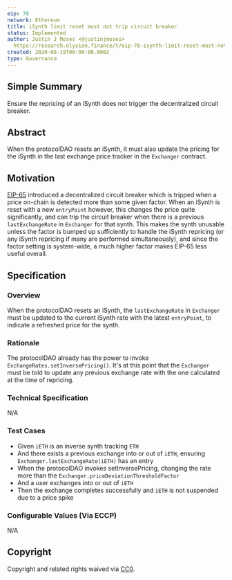 ```yaml
---
eip: 78
network: Ethereum
title: iSynth limit reset must not trip circuit breaker
status: Implemented
author: Justin J Moses <@justinjmoses>
  https://research.elysian.finance/t/eip-78-isynth-limit-reset-must-not-trip-circuit-breaker/181
created: 2020-08-19T00:00:00.000Z
type: Governance
---
```


<!--You can leave these HTML comments in your merged EIP and delete the visible duplicate text guides, they will not appear and may be helpful to refer to if you edit it again. This is the suggested template for new EIPs. Note that an EIP number will be assigned by an editor. When opening a pull request to submit your EIP, please use an abbreviated title in the filename, `eip-draft_title_abbrev.md`. The title should be 44 characters or less.-->

## Simple Summary

<!--"If you can't explain it simply, you don't understand it well enough." Simply describe the outcome the proposed changes intends to achieve. This should be non-technical and accessible to a casual community member.-->

Ensure the repricing of an iSynth does not trigger the decentralized circuit breaker.

## Abstract

<!--A short (~200 word) description of the proposed change, the abstract should clearly describe the proposed change. This is what *will* be done if the EIP is implemented, not *why* it should be done or *how* it will be done. If the EIP proposes deploying a new contract, write, "we propose to deploy a new contract that will do x".-->

When the protocolDAO resets an iSynth, it must also update the pricing for the iSynth in the last exchange price tracker in the `Exchanger` contract.

## Motivation

<!--This is the problem statement. This is the *why* of the EIP. It should clearly explain *why* the current state of the protocol is inadequate.  It is critical that you explain *why* the change is needed, if the EIP proposes changing how something is calculated, you must address *why* the current calculation is innaccurate or wrong. This is not the place to describe how the EIP will address the issue!-->

[EIP-65](./eip-65.md) introduced a decentralized circuit breaker which is tripped when a price on-chain is detected more than some given factor. When an iSynth is reset with a new `entryPoint` however, this changes the price quite significantly, and can trip the circuit breaker when there is a previous `lastExchangeRate` in `Exchanger` for that synth. This makes the synth unusable unless the factor is bumped up sufficiently to handle the iSynth repricing (or any iSynth repricing if many are performed simultaneously), and since the factor setting is system-wide, a much higher factor makes EIP-65 less useful overall.

## Specification

<!--The specification should describe the syntax and semantics of any new feature, there are five sections
1. Overview
2. Rationale
3. Technical Specification
4. Test Cases
5. Configurable Values
-->

### Overview

<!--This is a high level overview of *how* the EIP will solve the problem. The overview should clearly describe how the new feature will be implemented.-->

When the protocolDAO resets an iSynth, the `lastExchangeRate` in `Exchanger` must be updated to the current iSynth rate with the latest `entryPoint`, to indicate a refreshed price for the synth.

### Rationale

<!--This is where you explain the reasoning behind how you propose to solve the problem. Why did you propose to implement the change in this way, what were the considerations and trade-offs. The rationale fleshes out what motivated the design and why particular design decisions were made. It should describe alternate designs that were considered and related work. The rationale may also provide evidence of consensus within the community, and should discuss important objections or concerns raised during discussion.-->

The protocolDAO already has the power to invoke `ExchangeRates.setInversePricing()`. It's at this point that the `Exchanger` must be told to update any previous exchange rate with the one calculated at the time of repricing.

### Technical Specification

<!--The technical specification should outline the public API of the changes proposed. That is, changes to any of the interfaces Elysian currently exposes or the creations of new ones.-->

N/A

### Test Cases

<!--Test cases for an implementation are mandatory for EIPs but can be included with the implementation..-->

- Given `iETH` is an inverse synth tracking `ETH`
- And there exists a previous exchange into or out of `iETH`, ensuring `Exchanger.lastExchangeRate(iETH)` has an entry
- When the protocolDAO invokes setInversePricing, changing the rate more than the `Exchanger.priceDeviationThresholdFactor`
- And a user exchanges into or out of `iETH`
- Then the exchange completes successfully and `iETH` is not suspended due to a price spike

### Configurable Values (Via ECCP)

<!--Please list all values configurable via ECCP under this implementation.-->

N/A

## Copyright

Copyright and related rights waived via [CC0](https://creativecommons.org/publicdomain/zero/1.0/).